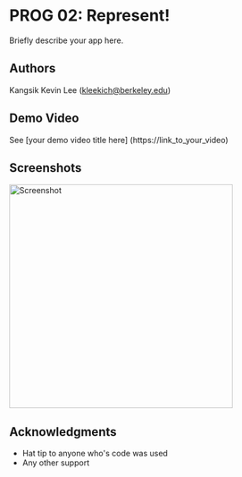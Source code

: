 # PROG 02: Represent!

Briefly describe your app here.

## Authors

Kangsik Kevin Lee ([kleekich@berkeley.edu](mailto:kleekich@berkeley.edu))

## Demo Video

See [your demo video title here] (https://link_to_your_video)

## Screenshots

<img src="screenshots/main.png" height="400" alt="Screenshot"/>

## Acknowledgments

* Hat tip to anyone who's code was used
* Any other support
